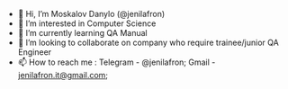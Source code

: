 - 👋 Hi, I’m Moskalov Danylo (@jenilafron)
- 👀 I’m interested in Сomputer Science
- 🌱 I’m currently learning  QA Manual 
- 💞️ I’m looking to collaborate on company who require trainee/junior QA Engineer
- 📫 How to reach me : 
  Telegram - @jenilafron;
  Gmail - jenilafron.it@gmail.com;
  
<!---
jenilafron/jenilafron is a ✨ special ✨ repository because its `README.md` (this file) appears on your GitHub profile.
You can click the Preview link to take a look at your changes.
--->
